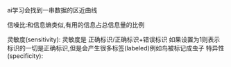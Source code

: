 ai学习会找到一串数据的区近曲线

信噪比:和信息熵类似,有用的信息占总信息量的比例

灵敏度(sensitivity): 
	灵敏度是  正确标识/正确标识+错误标识
	如果设置为1则表示  标识的一切是正确标识,但是会产生很多标签(labeled)例如鸟被标记成虫子
特异性(specificity):
	







